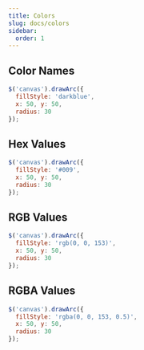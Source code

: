 ```yaml
---
title: Colors
slug: docs/colors
sidebar:
  order: 1
---
```


## Color Names

```js
$('canvas').drawArc({
  fillStyle: 'darkblue',
  x: 50, y: 50,
  radius: 30
});
```

## Hex Values

```js
$('canvas').drawArc({
  fillStyle: '#009',
  x: 50, y: 50,
  radius: 30
});
```

## RGB Values

```js
$('canvas').drawArc({
  fillStyle: 'rgb(0, 0, 153)',
  x: 50, y: 50,
  radius: 30
});
```

## RGBA Values

```js
$('canvas').drawArc({
  fillStyle: 'rgba(0, 0, 153, 0.5)',
  x: 50, y: 50,
  radius: 30
});
```
